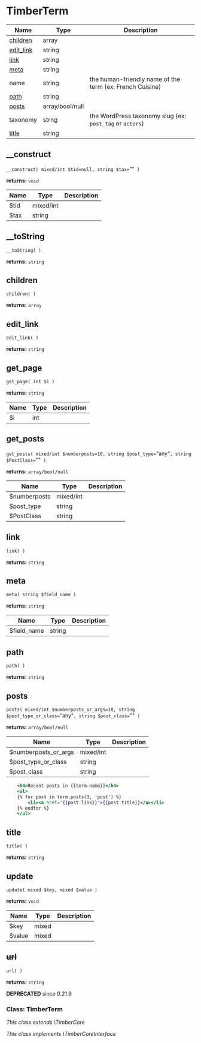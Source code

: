 
# TimberTerm




Name | Type | Description
---- | ---- | -----------
[children](#children) | array | 
[edit_link](#edit_link) | string | 
[link](#link) | string | 
[meta](#meta) | string | 
name | string | the human-friendly name of the term (ex: French Cuisine)
[path](#path) | string | 
[posts](#posts) | array/bool/null | 
taxonomy | strng | the WordPress taxonomy slug (ex: `post_tag` or `actors`)
[title](#title) | string | 

## __construct
`__construct( mixed/int $tid=null, string $tax=`""` )`

**returns:** `void`



Name | Type | Description
---- | ---- | -----------
$tid | mixed/int | 
$tax | string | 


## __toString
`__toString( )`

**returns:** `string`




## children
`children( )`

**returns:** `array`




## edit_link
`edit_link( )`

**returns:** `string`




## get_page
`get_page( int $i )`

**returns:** `string`



Name | Type | Description
---- | ---- | -----------
$i | int | 


## get_posts
`get_posts( mixed/int $numberposts=10, string $post_type=`"any"`, string $PostClass=`""` )`

**returns:** `array/bool/null`



Name | Type | Description
---- | ---- | -----------
$numberposts | mixed/int | 
$post_type | string | 
$PostClass | string | 


## link
`link( )`

**returns:** `string`




## meta
`meta( string $field_name )`

**returns:** `string`



Name | Type | Description
---- | ---- | -----------
$field_name | string | 


## path
`path( )`

**returns:** `string`




## posts
`posts( mixed/int $numberposts_or_args=10, string $post_type_or_class=`"any"`, string $post_class=`""` )`

**returns:** `array/bool/null`



Name | Type | Description
---- | ---- | -----------
$numberposts_or_args | mixed/int | 
$post_type_or_class | string | 
$post_class | string | 

```handlebars
	<h4>Recent posts in {{term.name}}</h4>
	<ul>
	{% for post in term.posts(3, 'post') %}
	    <li><a href="{{post.link}}">{{post.title}}</a></li>
	{% endfor %}
	</ul>
```
## title
`title( )`

**returns:** `string`




## update
`update( mixed $key, mixed $value )`

**returns:** `void`



Name | Type | Description
---- | ---- | -----------
$key | mixed | 
$value | mixed | 


## <strike>url</strike>
`url( )`

**returns:** `string`

**DEPRECATED** since 0.21.9





### Class: TimberTerm



*This class extends \TimberCore*

*This class implements \TimberCoreInterface*

